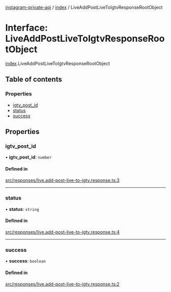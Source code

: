 [instagram-private-api](../../README.md) / [index](../../modules/index.md) / LiveAddPostLiveToIgtvResponseRootObject

# Interface: LiveAddPostLiveToIgtvResponseRootObject

[index](../../modules/index.md).LiveAddPostLiveToIgtvResponseRootObject

## Table of contents

### Properties

- [igtv\_post\_id](LiveAddPostLiveToIgtvResponseRootObject.md#igtv_post_id)
- [status](LiveAddPostLiveToIgtvResponseRootObject.md#status)
- [success](LiveAddPostLiveToIgtvResponseRootObject.md#success)

## Properties

### igtv\_post\_id

• **igtv\_post\_id**: `number`

#### Defined in

[src/responses/live.add-post-live-to-igtv.response.ts:3](https://github.com/Nerixyz/instagram-private-api/blob/0e0721c/src/responses/live.add-post-live-to-igtv.response.ts#L3)

___

### status

• **status**: `string`

#### Defined in

[src/responses/live.add-post-live-to-igtv.response.ts:4](https://github.com/Nerixyz/instagram-private-api/blob/0e0721c/src/responses/live.add-post-live-to-igtv.response.ts#L4)

___

### success

• **success**: `boolean`

#### Defined in

[src/responses/live.add-post-live-to-igtv.response.ts:2](https://github.com/Nerixyz/instagram-private-api/blob/0e0721c/src/responses/live.add-post-live-to-igtv.response.ts#L2)
